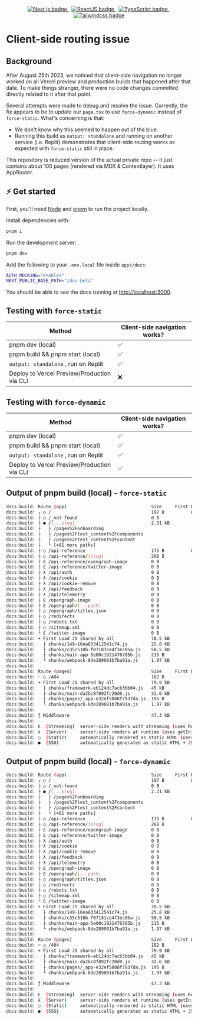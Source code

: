 
<p align="center">
    <a href="https://nextjs.org/docs"
target="_blank">
        <img src="https://img.shields.io/badge/next.js-000000?style=for-the-badge&logo=nextdotjs&logoColor=white" alt="Next.js badge" />
    </a>&nbsp;
    <a href="https://react.dev/" target="_blank">
        <img src="https://img.shields.io/badge/react-0B1535?style=for-the-badge&logo=react" alt="ReactJS badge" />
    </a>&nbsp;
    <a href="https://www.typescriptlang.org/docs/" target="_blank">
        <img src="https://img.shields.io/badge/typescript-0E2058?style=for-the-badge&logo=typescript" alt="TypeScript badge" />
    </a>&nbsp;
    <a href="https://tailwindcss.com/docs/" target="_blank">
        <img src="https://img.shields.io/badge/tailwindcss-36395A?style=for-the-badge&logo=tailwindcss" alt="Tailwindcss badge" />
    </a>
</p>

# Client-side routing issue


## Background

After August 25th 2023, we noticed that client-side navigation no longer worked on all Vercel preview and production builds that happened after that date. To make things stranger, there were no code changes committed directly related to it after that point. 

Several attempts were made to debug and resolve the issue. Currently, the fix appears to be to update our `page.tsx` to use `force-dynamic` instead of `force-static`. What's concerning is that:
- We don't know why this seemed to happen out of the blue.
- Running this build as `output: standalone` and running on another service (i.e. Replit) demonstrates that client-side routing works as expected with `force-static` still in place.

This repository is reduced version of the actual private repo -- it just contains about 100 pages (rendered via MDX & Contentlayer). It uses AppRouter.

## ⚡️ Get started

First, you'll need [Node](https://nodejs.org/en/download) and [pnpm](https://pnpm.io/installation) to run the project locally.

Install dependencies with:

```sh
pnpm i
```

Run the development server:

```sh
pnpm dev
```

Add the following to your `.env.local` file inside `apps/docs`:
```sh
AUTH_MOCKING="enabled"
NEXT_PUBLIC_BASE_PATH="/doc-beta"
```

You should be able to see the docs running at <http://localhost:3000>.

## Testing with `force-static`

| Method                                      | Client-side navigation works? |
| ------------------------------------------- | ----------------------------- |
| pnpm dev (local)                                    | ✅                             |
| pnpm build && pnpm start (local)                   | ✅                             |
| `output: standalone` , run on Replit        | ✅                             |
| Deploy to Vercel Preview/Production via CLI |  ❌                            |

## Testing with `force-dynamic`

| Method                                      | Client-side navigation works? |
| ------------------------------------------- | ----------------------------- |
| pnpm dev (local)                                    | ✅                             |
| pnpm build && pnpm start (local)                   | ✅                             |
| `output: standalone` , run on Replit        | ✅                             |
| Deploy to Vercel Preview/Production via CLI |  ✅                            |


## Output of pnpm build (local) - `force-static`

```sh
docs:build: Route (app)                                Size     First Load JS
docs:build: ┌ ○ /                                      197 B          89.5 kB
docs:build: ├ ○ /_not-found                            0 B                0 B
docs:build: ├ ● /[...slug]                             2.31 kB         319 kB
docs:build: ├   ├ /pages%2Fonboarding
docs:build: ├   ├ /pages%2Ftest_content%2Fcomponents
docs:build: ├   ├ /pages%2Ftest_content%2Fcontent
docs:build: ├   └ [+81 more paths]
docs:build: ├ ○ /api-reference                         175 B          84.5 kB
docs:build: ├ ○ /api-reference/[slug]                  268 B           317 kB
docs:build: ├ ℇ /api-reference/opengraph-image         0 B                0 B
docs:build: ├ ℇ /api-reference/twitter-image           0 B                0 B
docs:build: ├ λ /api/auth                              0 B                0 B
docs:build: ├ λ /api/cookie                            0 B                0 B
docs:build: ├ λ /api/cookie-remove                     0 B                0 B
docs:build: ├ λ /api/feedback                          0 B                0 B
docs:build: ├ λ /api/telemetry                         0 B                0 B
docs:build: ├ ℇ /opengraph-image                       0 B                0 B
docs:build: ├ ℇ /opengraph/[...path]                   0 B                0 B
docs:build: ├ ○ /opengraph/titles.json                 0 B                0 B
docs:build: ├ ○ /redirects                             0 B                0 B
docs:build: ├ ○ /robots.txt                            0 B                0 B
docs:build: ├ ○ /sitemap.xml                           0 B                0 B
docs:build: └ ℇ /twitter-image                         0 B                0 B
docs:build: + First Load JS shared by all              78.5 kB
docs:build:   ├ chunks/149-16ea833412541c74.js         25.8 kB
docs:build:   ├ chunks/c35c518b-f07181ce4f3ec05a.js    50.5 kB
docs:build:   ├ chunks/main-app-5e00c1921476785b.js    215 B
docs:build:   └ chunks/webpack-8de289081b7ba91a.js     1.97 kB
docs:build: 
docs:build: Route (pages)                              Size     First Load JS
docs:build: ─ ○ /404                                   182 B            80 kB
docs:build: + First Load JS shared by all              79.9 kB
docs:build:   ├ chunks/framework-eb124dc7acb3bb04.js   45 kB
docs:build:   ├ chunks/main-da2bc8f892fc20d0.js        32.6 kB
docs:build:   ├ chunks/pages/_app-e32ef5888f7937da.js  195 B
docs:build:   └ chunks/webpack-8de289081b7ba91a.js     1.97 kB
docs:build: 
docs:build: ƒ Middleware                               47.3 kB
docs:build: 
docs:build: ℇ  (Streaming)  server-side renders with streaming (uses React 18 SSR streaming or Server Components)
docs:build: λ  (Server)     server-side renders at runtime (uses getInitialProps or getServerSideProps)
docs:build: ○  (Static)     automatically rendered as static HTML (uses no initial props)
docs:build: ●  (SSG)        automatically generated as static HTML + JSON (uses getStaticProps)
```

## Output of pnpm build (local) - `force-dynamic`

```sh
docs:build: Route (app)                                Size     First Load JS
docs:build: ┌ ○ /                                      197 B          89.5 kB
docs:build: ├ ○ /_not-found                            0 B                0 B
docs:build: ├ ● /[...slug]                             2.31 kB         319 kB
docs:build: ├   ├ /pages%2Fonboarding
docs:build: ├   ├ /pages%2Ftest_content%2Fcomponents
docs:build: ├   ├ /pages%2Ftest_content%2Fcontent
docs:build: ├   └ [+81 more paths]
docs:build: ├ ○ /api-reference                         175 B          84.5 kB
docs:build: ├ ○ /api-reference/[slug]                  268 B           317 kB
docs:build: ├ ℇ /api-reference/opengraph-image         0 B                0 B
docs:build: ├ ℇ /api-reference/twitter-image           0 B                0 B
docs:build: ├ λ /api/auth                              0 B                0 B
docs:build: ├ λ /api/cookie                            0 B                0 B
docs:build: ├ λ /api/cookie-remove                     0 B                0 B
docs:build: ├ λ /api/feedback                          0 B                0 B
docs:build: ├ λ /api/telemetry                         0 B                0 B
docs:build: ├ ℇ /opengraph-image                       0 B                0 B
docs:build: ├ ℇ /opengraph/[...path]                   0 B                0 B
docs:build: ├ ○ /opengraph/titles.json                 0 B                0 B
docs:build: ├ ○ /redirects                             0 B                0 B
docs:build: ├ ○ /robots.txt                            0 B                0 B
docs:build: ├ ○ /sitemap.xml                           0 B                0 B
docs:build: └ ℇ /twitter-image                         0 B                0 B
docs:build: + First Load JS shared by all              78.5 kB
docs:build:   ├ chunks/149-16ea833412541c74.js         25.8 kB
docs:build:   ├ chunks/c35c518b-f07181ce4f3ec05a.js    50.5 kB
docs:build:   ├ chunks/main-app-5e00c1921476785b.js    215 B
docs:build:   └ chunks/webpack-8de289081b7ba91a.js     1.97 kB
docs:build: 
docs:build: Route (pages)                              Size     First Load JS
docs:build: ─ ○ /404                                   182 B            80 kB
docs:build: + First Load JS shared by all              79.9 kB
docs:build:   ├ chunks/framework-eb124dc7acb3bb04.js   45 kB
docs:build:   ├ chunks/main-da2bc8f892fc20d0.js        32.6 kB
docs:build:   ├ chunks/pages/_app-e32ef5888f7937da.js  195 B
docs:build:   └ chunks/webpack-8de289081b7ba91a.js     1.97 kB
docs:build: 
docs:build: ƒ Middleware                               47.3 kB
docs:build: 
docs:build: ℇ  (Streaming)  server-side renders with streaming (uses React 18 SSR streaming or Server Components)
docs:build: λ  (Server)     server-side renders at runtime (uses getInitialProps or getServerSideProps)
docs:build: ○  (Static)     automatically rendered as static HTML (uses no initial props)
docs:build: ●  (SSG)        automatically generated as static HTML + JSON (uses getStaticProps)
```


